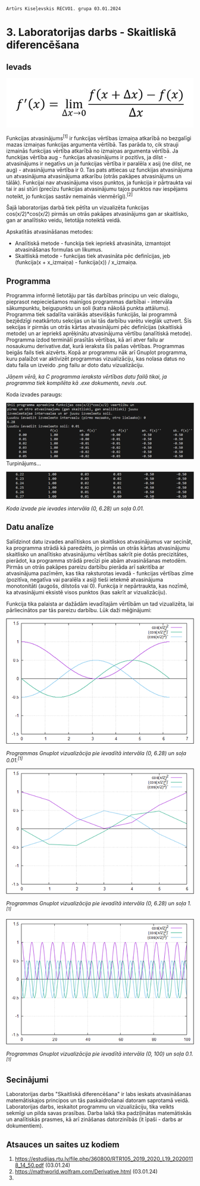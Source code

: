     Artūrs Kiseļevskis RECVO1. grupa 03.01.2024
# 3. Laboratorijas darbs - Skaitliskā diferencēšana
## Ievads

![Alt text](v65.jpg)

Funkcijas atvasinājums<sup>[1]</sup> ir funkcijas vērtības izmaiņa atkarībā no bezgalīgi mazas izmaiņas funkcijas argumenta vērtībā. Tas parāda to, cik strauji izmainās funkcijas vērtība atkarībā no izmaiņas argumenta vērtībā. Ja funckijas vērtība aug - funkcijas atvasinājums ir pozitīvs, ja dilst - atvasinājums ir negatīvs un ja funkcijas vērtība ir paralēla x asij (ne dilst, ne aug) - atvasinājuma vērtība ir 0. Tas pats attiecas uz funckijas atvasinājuma un atvasinājuma atvasinājuma atkarību (otrās pakāpes atvasinājums un tālāk). Funkcijai nav atvasinājuma visos punktos, ja funkcija ir pārtraukta vai tai ir asi stūri (precīzu funkcijas atvasinājumu tajos punktos nav iespējams noteikt, jo funkcijas sastāv nemainās vienmērīgi).<sup>[2]</sup>

Šajā laboratorijas darbā tiek pētīta un vizualizēta funkcijas cos(x/2)*cos(x/2) pirmās un otrās pakāpes atvasinājums gan ar skaitlisko, gan ar analītisko veidu, lietotāja noteiktā veidā.

Apskatītās atvasināšanas metodes:
* Analītiskā metode - funckija tiek iepriekš atvasināta, izmantojot atvasināšanas formulas un likumus.
* Skaitliskā metode - funkcijas tiek atvasināta pēc definīcijas, jeb (funkcija(x + x_izmaiņa) - funkcija(x)) / x_izmaiņa.


## Programma
Programma informē lietotāju par tās darbības principu un veic dialogu, pieprasot nepieciešamos mainīgos programmas darbībai - intervāla sākumpunktu, beigupunktu un soli (katra nākošā punkta attālumu). Programma tiek sadalīta vairākās atsevišķās funkcijās, lai programmā bezjēdzīgi neatkārtotu sekcijas un lai tās darbību varētu vieglāk uztvert. Šīs sekcijas ir pirmās un otrās kārtas atvasinājumi pēc definīcijas (skaitliskā metode) un ar iepriekš aprēķinātu atvasinājuma vērtību (analītiskā metode). Programma izdod terminālī prasītās vērtības, kā arī atver failu ar nosaukumu derivative.dat, kurā ieraksta šīs pašas vērtības. Programmas beigās fails tiek aizvērts. Kopā ar programmu nāk arī Gnuplot programma, kuru palaižot var aktivizēt programmas vizualizāciju, kas nolasa datus no datu faila un izveido .png failu ar doto datu vizualizāciju.

*Jāņem vērā, ka C programma ieraksta vērtības datu failā tikai, ja programma tiek kompilēta kā .exe dokuments, nevis .out.*

Koda izvades paraugs:

![Alt text](kods.png)
Turpinājums...

![Alt text](koda_turpinajums.png)

*Koda izvade pie ievades intervāla (0, 6.28) un soļa 0.01.*

## Datu analīze
Salīdzinot datu izvades analītiskos un skaitliskos atvasinājumus var secināt, ka programma strādā kā paredzēts, jo pirmās un otrās kārtas atvasinājumu skaitlisko un analītisko atvasinājumu vērtības sakrīt pie dotās precizitātes, pierādot, ka programma strādā precīzi pie abām atvasināšanas metodēm.
Pirmās un otrās pakāpes pareizu darbību pierāda arī sakritība ar atvasinājuma pazīmēm, kas tika raksturotas ievadā - funkcijas vērtības zīme (pozitīva, negatīva vai paralēla x asij) tieši ietekmē atvasinājuma monotonitāti (augošs, dilstošs vai 0). Funkcija ir nepārtraukta, kas nozīmē, ka atvasinājumi eksistē visos punktos (kas sakrīt ar vizualizāciju).

Funkcija tika palaista ar dažādām ievadītajām vērtībām un tad vizualizēta, lai pārliecinātos par tās pareizu darbību. Lūk daži mēģinājumi:

![Alt text](piemers_1.png)

*Programmas Gnuplot vizualizācija pie ievadītā intervāla (0, 6.28) un soļa 0.01.<sup>[1]</sup>*

![Alt text](piemers_2.png)

*Programmas Gnuplot vizualizācija pie ievadītā intervāla (0, 6.28) un soļa 1.<sup>[1]</sup>*

![Alt text](piemers_3.png)

*Programmas Gnuplot vizualizācija pie ievadītā intervāla (0, 100) un soļa 0.1.<sup>[1]</sup>*

## Secinājumi
Laboratorijas darbs "Skaitliskā diferencēšana" ir labs ieskats atvasināšanas matemātiskajos principos un tās paskaidrošanai datoram saprotamā veidā. Laboratorijas darbs, ieskaitot programmu un vizualizāciju, tika veikts sekmīgi un pilda savas prasības. Darba laikā tika padziļinātas matemātiskās un analītiskās prasmes, kā arī zināšanas datorzinībās (it īpaši - darbs ar dokumentiem). 

## Atsauces un saites uz kodiem
1. https://estudijas.rtu.lv/file.php/360800/RTR105_2019_2020_L19_20200118_14_50.pdf (03.01.24)
1. https://mathworld.wolfram.com/Derivative.html (03.01.24)
1. 